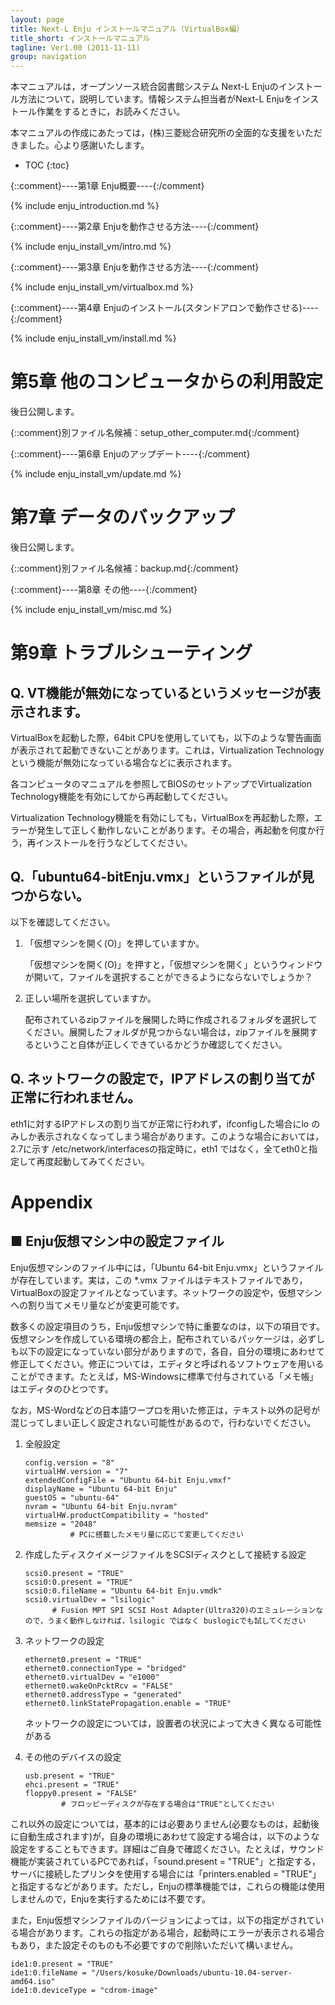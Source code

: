 ```yaml
---
layout: page
title: Next-L Enju インストールマニュアル（VirtualBox編）
title_short: インストールマニュアル
tagline: Ver1.00 (2011-11-11)
group: navigation
---
```

本マニュアルは，オープンソース統合図書館システム Next-L Enjuのインストール方法について，説明しています。情報システム担当者がNext-L Enjuをインストール作業をするときに，お読みください。

本マニュアルの作成にあたっては，(株)三菱総合研究所の全面的な支援をいただきました。心より感謝いたします。

* TOC
{:toc}

{::comment}----第1章 Enju概要----{:/comment}

{% include enju_introduction.md %}

{::comment}----第2章 Enjuを動作させる方法----{:/comment}

{% include enju_install_vm/intro.md %}

{::comment}----第3章 Enjuを動作させる方法----{:/comment}

{% include enju_install_vm/virtualbox.md %}

{::comment}----第4章 Enjuのインストール(スタンドアロンで動作させる)----{:/comment}

{% include enju_install_vm/install.md %}

第5章 他のコンピュータからの利用設定
====================================

後日公開します。

{::comment}別ファイル名候補：setup_other_computer.md{:/comment}

{::comment}----第6章 Enjuのアップデート----{:/comment}

{% include enju_install_vm/update.md %}

第7章 データのバックアップ
========================

後日公開します。

{::comment}別ファイル名候補：backup.md{:/comment}

{::comment}----第8章 その他----{:/comment}

{% include enju_install_vm/misc.md %}

第9章 トラブルシューティング
==============================

## Q. VT機能が無効になっているというメッセージが表示されます。

VirtualBoxを起動した際，64bit CPUを使用していても，以下のような警告画面が表示されて起動できないことがあります。これは，Virtualization Technologyという機能が無効になっている場合などに表示されます。

各コンピュータのマニュアルを参照してBIOSのセットアップでVirtualization Technology機能を有効にしてから再起動してください。

Virtualization Technology機能を有効にしても，VirtualBoxを再起動した際，エラーが発生して正しく動作しないことがあります。その場合，再起動を何度か行う，再インストールを行うなどしてください。

## Q.「ubuntu64-bitEnju.vmx」というファイルが見つからない。

以下を確認してください。

1. 「仮想マシンを開く(O)」を押していますか。

   「仮想マシンを開く(O)」を押すと，「仮想マシンを開く」というウィンドウが開いて，ファイルを選択することができるようにならないでしょうか？

2. 正しい場所を選択していますか。

   配布されているzipファイルを展開した時に作成されるフォルダを選択してください。展開したフォルダが見つからない場合は，zipファイルを展開するということ自体が正しくできているかどうか確認してください。

## Q. ネットワークの設定で，IPアドレスの割り当てが正常に行われません。

eth1に対するIPアドレスの割り当てが正常に行われず，ifconfigした場合にlo のみしか表示されなくなってしまう場合があります。このような場合においては，2.7に示す /etc/network/interfacesの指定時に，eth1 ではなく，全てeth0と指定して再度起動してみてください。

Appendix
========

■ Enju仮想マシン中の設定ファイル
---------------------------------

Enju仮想マシンのファイル中には，「Ubuntu 64-bit Enju.vmx」というファイルが存在しています。実は，この *.vmx ファイルはテキストファイルであり，VirtualBoxの設定ファイルとなっています。ネットワークの設定や，仮想マシンへの割り当てメモリ量などが変更可能です。

数多くの設定項目のうち，Enju仮想マシンで特に重要なのは，以下の項目です。仮想マシンを作成している環境の都合上，配布されているパッケージは，必ずしも以下の設定になっていない部分がありますので，各自，自分の環境にあわせて修正してください。修正については，エディタと呼ばれるソフトウェアを用いることができます。たとえば，MS-Windowsに標準で付与されている「メモ帳」はエディタのひとつです。

なお，MS-Wordなどの日本語ワープロを用いた修正は，テキスト以外の記号が混じってしまい正しく設定されない可能性があるので，行わないでください。

1. 全般設定

       config.version = "8"
       virtualHW.version = "7"
       extendedConfigFile = "Ubuntu 64-bit Enju.vmxf"
       displayName = "Ubuntu 64-bit Enju"
       guestOS = "ubuntu-64"
       nvram = "Ubuntu 64-bit Enju.nvram"
       virtualHW.productCompatibility = "hosted"
       memsize = "2048"
                 # PCに搭載したメモリ量に応じて変更してください

2. 作成したディスクイメージファイルをSCSIディスクとして接続する設定

       scsi0.present = "TRUE"
       scsi0:0.present = "TRUE"
       scsi0:0.fileName = "Ubuntu 64-bit Enju.vmdk"
       scsi0.virtualDev = "lsilogic"
             # Fusion MPT SPI SCSI Host Adapter(Ultra320)のエミュレーションなので，うまく動作しなければ，lsilogic ではなく buslogicでも試してください

3. ネットワークの設定

       ethernet0.present = "TRUE"
       ethernet0.connectionType = "bridged"
       ethernet0.virtualDev = "e1000"
       ethernet0.wakeOnPcktRcv = "FALSE"
       ethernet0.addressType = "generated"
       ethernet0.linkStatePropagation.enable = "TRUE"

   <div class="alert alert-info">
   ネットワークの設定については，設置者の状況によって大きく異なる可能性がある
   </div>

4. その他のデバイスの設定

       usb.present = "TRUE"
       ehci.present = "TRUE"
       floppy0.present = "FALSE"
               # フロッピーディスクが存在する場合は"TRUE"としてください

これ以外の設定については，基本的には必要ありません(必要なものは，起動後に自動生成されます)が，自身の環境にあわせて設定する場合は，以下のような設定をすることもできます。詳細はご自身で確認ください。たとえば，サウンド機能が実装されているPCであれば，「sound.present = "TRUE"」と指定する，サーバに接続したプリンタを使用する場合には「printers.enabled = "TRUE"」と指定するなどがあります。ただし，Enjuの標準機能では，これらの機能は使用しませんので，Enjuを実行するためには不要です。

また，Enju仮想マシンファイルのバージョンによっては，以下の指定がされている場合があります。これらの指定がある場合，起動時にエラーが表示される場合もあり，また設定そのものも不必要ですので削除いただいて構いません。

    ide1:0.present = "TRUE"
    ide1:0.fileName = "/Users/kosuke/Downloads/ubuntu-10.04-server-amd64.iso"
    ide1:0.deviceType = "cdrom-image"
